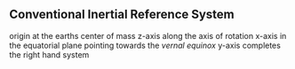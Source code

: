 ## Conventional Inertial Reference System

origin at the earths center of mass
z-axis along the axis of rotation
x-axis in the equatorial plane pointing towards the *vernal equinox*
y-axis completes the right hand system